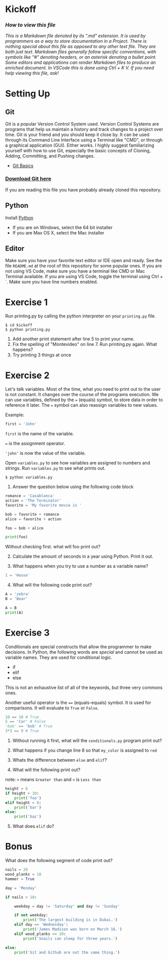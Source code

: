 Kickoff
=======

### *How to view this file*

*This is a Markdown file denoted by its ".md" extension. It is used by programmers
as a way to store documentation in a Project. There is nothing special about 
this file as opposed to any other text file. They are both just text. 
Markdown files generally follow specific conventions, with symbols like 
"#" denoting headers, or an asterisk denoting a bullet point. 
Some editors and applications can render Markdown files to produce an 
enriched document. In VSCode this is done using Ctrl + K V. If you need help viewing this file, ask!*

# Setting Up
## Git
Git is a popular Version Control System used. Version Control Systems are 
programs that help us maintain a history and track changes to a project over time.
Git is your friend and you should keep it close by. It can be used through its Command Line Interface using a Terminal like "CMD", or through a graphical application (GUI). Either works. I highly suggest familiarizing yourself with how to
use Git, especially the basic concepts of Cloning, Adding, Committing, and Pushing changes.

* [Git Basics](https://git-scm.com/book/en/v1/Getting-Started-Git-Basics)

### [Download Git here](https://git-scm.com/downloads)

If you are reading this file you have probably already cloned this repository.

## Python

Install [Python](https://www.python.org/downloads/release/python-372/)

* If you are on Windows, select the 64 bit installer
* If you are Max OS X, select the Mac installer

## Editor

Make sure you have your favorite text editor or IDE open and ready. See the file 
`README.md` at the root of this repository for some popular ones. If you are not using VS Code, 
make sure you have a terminal like CMD or Mac Terminal available. If you are
using VS Code, toggle the terminal using Ctrl + `.
Make sure you have line numbers enabled.

# Exercise 1

Run printing.py by calling the python interpreter on your `printing.py` file.

```shell
$ cd kickoff
$ python printing.py
```

1. Add another print statement after line 5 to print your name.
2. Fix the spelling of "Montevideo" on line 7. Run printing.py again. What happens?
3. Try printing 3 things at once

# Exercise 2
Let's talk variables. Most of the time, what you need to print out to the user
is not constant. It changes over the course of the programs execution. We can use
variables, defined by the `=` (equals) symbol, to store data in order to reference it later.
The `=` symbol can also reassign variables to new values.

Example:

```python
first = 'John'
```

`first` is the name of the variable.

`=` is the assignment operator.

`'john'` is now the value of the variable.


Open `variables.py` to see how variables are assigned to numbers
and strings. Run `variables.py` to see what prints out.

```shell
$ python variables.py
```

1. Answer the question below using the following code block

```python
romance = 'Casablanca'
action = 'The Terminator'
favorite = 'My favorite movie is '

bob = favorite + romance
alice = favorite + action

foo = bob + alice

print(foo)
```
Without checking first. what will foo print out?

2. Calculate the amount of seconds in a year using Python. Print it out.

3. What happens when you try to use a number as a variable name?

```python
1 = 'House'
```

4. What will the following code print out?

```python
A = 'zebra'
B = 'Bear'

A = B
print(A)
```

# Exercise 3

Conditionals are special constructs that allow the programmer to make decisions.
In Python, the following words are *special* and cannot be used as variable names.
They are used for conditional logic.

* if
* elif
* else

This is not an exhaustive list of all of the keywords, but three very commons ones.

Another useful operator is the `==` (equals-equals) symbol. It is used for
comparisons. It will evaluate to `True` or `False`.

```python
10 == 10 # True
5 == 'Car' # False
'bob' == 'bob' # True
3*3 == 9 # True
```

1. Without running it first, what will the `conditionals.py` program print out?

2. What happens if you change line 8 so that `my_color` is assigned to `red`

3. Whats the difference between `else` and `elif`?

4. What will the following print out?

note: `>` means `Greater than` and `<` is `Less than`

```python
height = 6
if height > 10: 
    print('foo')
elif height < 8:
    print('bar')
else:
    print('baz')
```

5. What does `elif` do?

# Bonus

What does the following segment of code print out?

```python
nails = 20
wood_planks = 10
hammer = True

day = 'Monday'

if nails > 10:

    weekday = day != 'Saturday' and day != 'Sunday'

    if not weekday:
        print('The largest building is in Dubai.')
    elif day == 'Wednesday':
        print('James Madison was born on March 16.')
    elif wood_planks >= 10:
        print('Snails can sleep for three years.')

else:
    print('Git and Github are not the same thing.')
```